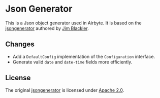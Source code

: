 # Json Generator

This is a Json object generator used in Airbyte. It is based on the [jsongenerator](https://github.com/jimblackler/jsongenerator) authored by [Jim Blackler](https://github.com/jimblackler).

## Changes
- Add a `DefaultConfig` implementation of the `Configuration` interface.
- Generate valid `date` and `date-time` fields more efficiently.

## License
The original [jsongenerator](https://github.com/jimblackler/jsongenerator) is licensed under [Apache 2.0](LICENSE).
